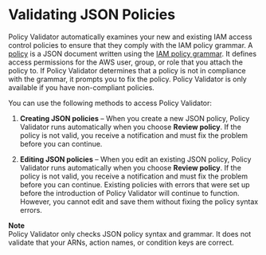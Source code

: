 # Validating JSON Policies<a name="access_policies_policy-validator"></a>

Policy Validator automatically examines your new and existing IAM access control policies to ensure that they comply with the IAM policy grammar\. A [policy](https://docs.aws.amazon.com/IAM/latest/UserGuide/policies_overview.html) is a JSON document written using the [IAM policy grammar](https://docs.aws.amazon.com/IAM/latest/UserGuide/policies-grammar.html)\. It defines access permissions for the AWS user, group, or role that you attach the policy to\. If Policy Validator determines that a policy is not in compliance with the grammar, it prompts you to fix the policy\. Policy Validator is only available if you have non\-compliant policies\.

You can use the following methods to access Policy Validator: 

1. **Creating JSON policies** – When you create a new JSON policy, Policy Validator runs automatically when you choose **Review policy**\. If the policy is not valid, you receive a notification and must fix the problem before you can continue\.

1. **Editing JSON policies** – When you edit an existing JSON policy, Policy Validator runs automatically when you choose **Review policy**\. If the policy is not valid, you receive a notification and must fix the problem before you can continue\. Existing policies with errors that were set up before the introduction of Policy Validator will continue to function\. However, you cannot edit and save them without fixing the policy syntax errors\.

**Note**  
Policy Validator only checks JSON policy syntax and grammar\. It does not validate that your ARNs, action names, or condition keys are correct\.